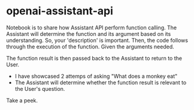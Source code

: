 # openai-assistant-api

Notebook is to share how Assistant API perform function calling. 
The Assistant will determine the function and its argument based on its understanding.
So, your 'description' is important.
Then, the code follows through the execution of the function. Given the arguments needed. 

The function result is then passed back to the Assistant to return to the User.


- I have showcased 2 attemps of asking "What does a monkey eat"
- The Assistant will determine whether the function result is relevant to the User's question.

Take a peek.

